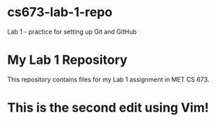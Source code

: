 # cs673-lab-1-repo
Lab 1 - practice for setting up Git and GitHub

# My Lab 1 Repository
This repository contains files for my Lab 1 assignment in MET CS 673.

# This is the second edit using Vim!
